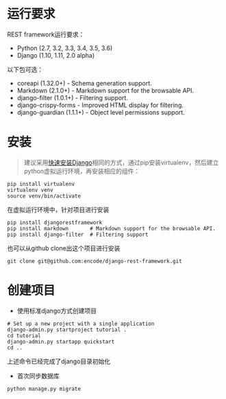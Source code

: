 # 运行要求

REST framework运行要求：

* Python (2.7, 3.2, 3.3, 3.4, 3.5, 3.6)
* Django (1.10, 1.11, 2.0 alpha)

以下包可选：

* coreapi (1.32.0+) - Schema generation support.
* Markdown (2.1.0+) - Markdown support for the browsable API.
* django-filter (1.0.1+) - Filtering support.
* django-crispy-forms - Improved HTML display for filtering.
* django-guardian (1.1.1+) - Object level permissions support.

# 安装

> 建议采用[快速安装Django](../startup/quick_install_django)相同的方式，通过pip安装virtualenv，然后建立python虚拟运行环境，再安装相应的组件：

```
pip install virtualenv
virtualenv venv
source venv/bin/activate
```

在虚拟运行环境中，针对项目进行安装

```
pip install djangorestframework
pip install markdown       # Markdown support for the browsable API.
pip install django-filter  # Filtering support
```

也可以从github clone出这个项目进行安装

```
git clone git@github.com:encode/django-rest-framework.git
```

# 创建项目

* 使用标准django方式创建项目

```
# Set up a new project with a single application
django-admin.py startproject tutorial .
cd tutorial
django-admin.py startapp quickstart
cd ..
```

上述命令已经完成了django目录初始化

* 首次同步数据库

```
python manage.py migrate
```